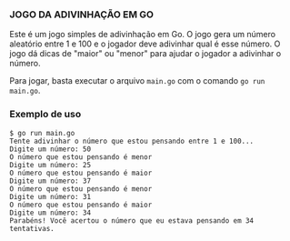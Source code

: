 ### JOGO DA ADIVINHAÇÃO EM GO

Este é um jogo simples de adivinhação em Go. O jogo gera um número aleatório entre 1 e 100 e o jogador deve adivinhar qual é esse número. O jogo dá dicas de "maior" ou "menor" para ajudar o jogador a adivinhar o número.

Para jogar, basta executar o arquivo `main.go` com o comando `go run main.go`.

### Exemplo de uso

```
$ go run main.go
Tente adivinhar o número que estou pensando entre 1 e 100...
Digite um número: 50
O número que estou pensando é menor
Digite um número: 25
O número que estou pensando é maior
Digite um número: 37
O número que estou pensando é menor
Digite um número: 31
O número que estou pensando é maior
Digite um número: 34
Parabéns! Você acertou o número que eu estava pensando em 34 tentativas.
```

